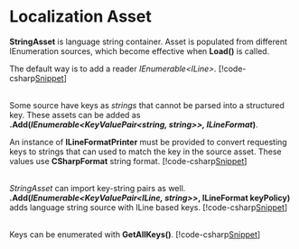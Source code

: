 ﻿# Localization Asset
**StringAsset** is language string container. Asset is populated from different IEnumeration sources, which become effective when **Load()** is called.
<br/>

The default way is to add a reader <i>IEnumerable&lt;ILine&gt;</i>.
[!code-csharp[Snippet](Examples.cs#Snippet_3b)]
<br/>
<br/>

Some source have keys as *strings* that cannot be parsed into a structured key. 
These assets can be added as <b>.Add(<i>IEnumerable&lt;KeyValuePair&lt;string, string&gt;&gt;, ILineFormat</i>)</b>.

An instance of **ILineFormatPrinter** must be provided to convert requesting keys to strings that can used to match the key in the source asset.
These values use **CSharpFormat** string format.
[!code-csharp[Snippet](Examples.cs#Snippet_1a)]
<br/>
<br/>

*StringAsset* can import key-string pairs as well. 
<b>.Add(<i>IEnumerable&lt;KeyValuePair&lt;ILine, string&gt;&gt;</i>, ILineFormat keyPolicy)</b> adds language string source with ILine based keys.
[!code-csharp[Snippet](Examples.cs#Snippet_1c)]
<br/>
<br/>

Keys can be enumerated with **GetAllKeys()**. 
[!code-csharp[Snippet](Examples.cs#Snippet_3a)]


